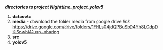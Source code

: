 _**directories to project Nighttime_project_yolov5**_

1. **datasets**
2. **media** - download the folder media from google drive 
_link_
https://drive.google.com/drive/folders/1FHLs04jdQPBuSbD4Yh8LCdpDKi5nwhlA?usp=sharing
3. **src**
4. **yolov5** 
